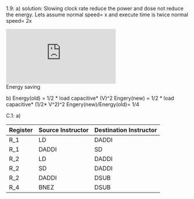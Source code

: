 1.9: a)
solution:
Slowing clock rate reduce the power and dose not reduce the energy. 
Lets assume normal speed= x and execute time is twice normal speed= 2x 

![first equation](https://latex.codecogs.com/gif.latex?%5Cfrac%7B2x-x%7D%7B2x%7D%3D%5Cfrac%7B1%7D%7B2%7D*100%3D%2050%20percent)  
Energy saving

b) 
Energy(old) = 1/2 * load capacitive* (V)^2
   Engery(new) = 1/2 * load capacitive* (1/2* V^2)^2 
   Engery(new)/Energy(old)= 1/4
   
C.1: a)
    
|Register|Source Instructor|Destination Instructor|
|--------|---------|---------|
|R_1|LD|DADDI|
|R_1|DADDI|SD|
|R_2|LD|DADDI|
|R_2|SD|DADDI|
|R_2|DADDI|DSUB|
|R_4|BNEZ|DSUB|




   
   
   

   
     
